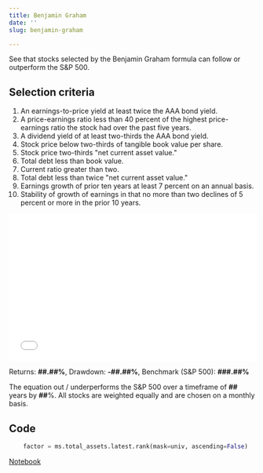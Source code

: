 ```yaml
---
title: Benjamin Graham
date: ''
slug: benjamin-graham

---
```

See that stocks selected by the Benjamin Graham formula can follow or outperform the S&P 500.

## Selection criteria

 1. An earnings-to-price yield at least twice the AAA bond yield.
 2. A price-earnings ratio less than 40 percent of the highest price-earnings ratio the stock had over the past five years.
 3. A dividend yield of at least two-thirds the AAA bond yield.
 4. Stock price below two-thirds of tangible book value per share.
 5. Stock price two-thirds "net current asset value."
 6. Total debt less than book value.
 7. Current ratio greater than two.
 8. Total debt less than twice "net current asset value."
 9. Earnings growth of prior ten years at least 7 percent on an annual basis.
10. Stability of growth of earnings in that no more than two declines of 5 percent or more in the prior 10 years.

<iframe width="100%" height="300px" frameborder="0" scrolling="no" src="//plotly.com/\~ayako0/11.embed?link=false&modebar=false&logo=false"></iframe>

Returns: **##.##%**, Drawdown: **-##.##%**, Benchmark (S&P 500): **###.##%**

The equation out / underperforms the S&P 500 over a timeframe of **##** years by **##**%. All stocks are weighted equally and are chosen on a monthly basis.

## Code

```python
    factor = ms.total_assets.latest.rank(mask=univ, ascending=False)
```

[Notebook](https://goggle.com)